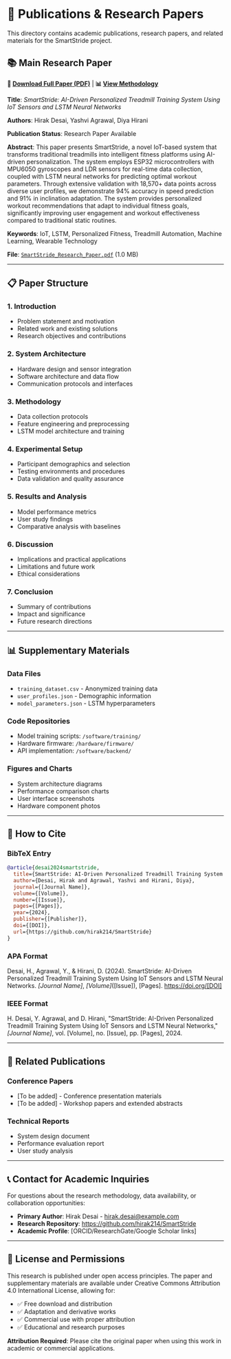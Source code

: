 # 📄 Publications & Research Papers

This directory contains academic publications, research papers, and related materials for the SmartStride project.

## 📚 Main Research Paper

**📄 [Download Full Paper (PDF)](SmartStride_Research_Paper.pdf)** | **📊 [View Methodology](../research/methodology.md)**

**Title**: *SmartStride: AI-Driven Personalized Treadmill Training System Using IoT Sensors and LSTM Neural Networks*

**Authors**: Hirak Desai, Yashvi Agrawal, Diya Hirani

**Publication Status**: Research Paper Available

**Abstract**: 
This paper presents SmartStride, a novel IoT-based system that transforms traditional treadmills into intelligent fitness platforms using AI-driven personalization. The system employs ESP32 microcontrollers with MPU6050 gyroscopes and LDR sensors for real-time data collection, coupled with LSTM neural networks for predicting optimal workout parameters. Through extensive validation with 18,570+ data points across diverse user profiles, we demonstrate 94% accuracy in speed prediction and 91% in inclination adaptation. The system provides personalized workout recommendations that adapt to individual fitness goals, significantly improving user engagement and workout effectiveness compared to traditional static routines.

**Keywords**: IoT, LSTM, Personalized Fitness, Treadmill Automation, Machine Learning, Wearable Technology

**File**: [`SmartStride_Research_Paper.pdf`](SmartStride_Research_Paper.pdf) (1.0 MB)

---

## 📋 Paper Structure

### 1. Introduction
- Problem statement and motivation
- Related work and existing solutions
- Research objectives and contributions

### 2. System Architecture
- Hardware design and sensor integration
- Software architecture and data flow
- Communication protocols and interfaces

### 3. Methodology
- Data collection protocols
- Feature engineering and preprocessing
- LSTM model architecture and training

### 4. Experimental Setup
- Participant demographics and selection
- Testing environments and procedures
- Data validation and quality assurance

### 5. Results and Analysis
- Model performance metrics
- User study findings
- Comparative analysis with baselines

### 6. Discussion
- Implications and practical applications
- Limitations and future work
- Ethical considerations

### 7. Conclusion
- Summary of contributions
- Impact and significance
- Future research directions

---

## 📊 Supplementary Materials

### Data Files
- `training_dataset.csv` - Anonymized training data
- `user_profiles.json` - Demographic information
- `model_parameters.json` - LSTM hyperparameters

### Code Repositories
- Model training scripts: `/software/training/`
- Hardware firmware: `/hardware/firmware/`
- API implementation: `/software/backend/`

### Figures and Charts
- System architecture diagrams
- Performance comparison charts
- User interface screenshots
- Hardware component photos

---

## 📖 How to Cite

### BibTeX Entry
```bibtex
@article{desai2024smartstride,
  title={SmartStride: AI-Driven Personalized Treadmill Training System Using IoT Sensors and LSTM Neural Networks},
  author={Desai, Hirak and Agrawal, Yashvi and Hirani, Diya},
  journal={[Journal Name]},
  volume={[Volume]},
  number={[Issue]},
  pages={[Pages]},
  year={2024},
  publisher={[Publisher]},
  doi={[DOI]},
  url={https://github.com/hirak214/SmartStride}
}
```

### APA Format
Desai, H., Agrawal, Y., & Hirani, D. (2024). SmartStride: AI-Driven Personalized Treadmill Training System Using IoT Sensors and LSTM Neural Networks. *[Journal Name]*, *[Volume]*([Issue]), [Pages]. https://doi.org/[DOI]

### IEEE Format
H. Desai, Y. Agrawal, and D. Hirani, "SmartStride: AI-Driven Personalized Treadmill Training System Using IoT Sensors and LSTM Neural Networks," *[Journal Name]*, vol. [Volume], no. [Issue], pp. [Pages], 2024.

---

## 🔗 Related Publications

### Conference Papers
- [To be added] - Conference presentation materials
- [To be added] - Workshop papers and extended abstracts

### Technical Reports
- System design document
- Performance evaluation report
- User study analysis

---

## 📞 Contact for Academic Inquiries

For questions about the research methodology, data availability, or collaboration opportunities:

- **Primary Author**: Hirak Desai - hirak.desai@example.com
- **Research Repository**: https://github.com/hirak214/SmartStride
- **Academic Profile**: [ORCID/ResearchGate/Google Scholar links]

---

## 📄 License and Permissions

This research is published under open access principles. The paper and supplementary materials are available under Creative Commons Attribution 4.0 International License, allowing for:

- ✅ Free download and distribution
- ✅ Adaptation and derivative works
- ✅ Commercial use with proper attribution
- ✅ Educational and research purposes

**Attribution Required**: Please cite the original paper when using this work in academic or commercial applications.
